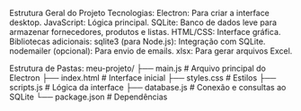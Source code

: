 Estrutura Geral do Projeto
    Tecnologias:
        Electron: Para criar a interface desktop.
        JavaScript: Lógica principal.
        SQLite: Banco de dados leve para armazenar fornecedores, produtos e listas.
        HTML/CSS: Interface gráfica.
    Bibliotecas adicionais:
        sqlite3 (para Node.js): Integração com SQLite.
        nodemailer (opcional): Para envio de emails.
        xlsx: Para gerar arquivos Excel.

Estrutura de Pastas:
    meu-projeto/
    ├── main.js           # Arquivo principal do Electron
    ├── index.html        # Interface inicial
    ├── styles.css        # Estilos
    ├── scripts.js        # Lógica da interface
    ├── database.js       # Conexão e consultas ao SQLite
    └── package.json      # Dependências